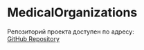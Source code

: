 # MedicalOrganizations

Репозиторий проекта доступен по адресу:  
[GitHub Repository](https://github.com/Tengim/Medical-Organizations)
